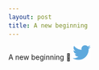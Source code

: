 ```yaml
---
layout: post
title: A new beginning
---
```


A new beginning :rocket:
![My helpful screenshot](/images/twitter.png)
